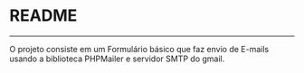 <h1> README </h1>
<hr>
<p> O projeto consiste em um Formulário básico que faz envio de E-mails usando a biblioteca PHPMailer e servidor SMTP do gmail.</p>
  
                                                                                                                                
